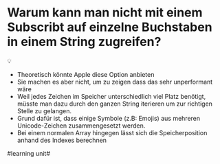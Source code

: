 # Warum kann man nicht mit einem Subscribt auf einzelne Buchstaben in einem String zugreifen?
💡

- Theoretisch könnte Apple diese Option anbieten
- Sie machen es aber nicht, um zu zeigen dass das sehr unperformant wäre
- Weil jedes Zeichen im Speicher unterschiedlich viel Platz benötigt, müsste man dazu durch den ganzen String iterieren um zur richtigen Stelle zu gelangen.
- Grund dafür ist, dass einige Symbole (z.B: Emojis) aus mehreren Unicode-Zeichen zusammengesetzt werden.
- Bei einem normalen Array hingegen lässt sich die Speicherposition anhand des Indexes berechnen

#learning unit#